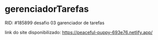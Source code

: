 # gerenciadorTarefas
RID: #185899 desafio 03 garenciador de tarefas


link do site disponibilizado:  https://peaceful-puppy-693e76.netlify.app/
